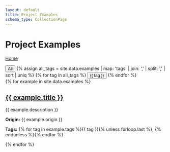 ```yaml
---
layout: default
title: Project Examples
schema_type: CollectionPage
---
```


# Project Examples

[Home](/)

<div class="filter">
  <button data-tag="all">All</button>
  {% assign all_tags = site.data.examples | map: 'tags' | join: ',' | split: ',' | sort | uniq %}
  {% for tag in all_tags %}
  <button data-tag="{{ tag }}">{{ tag }}</button>
  {% endfor %}
</div>

<div id="example-container">
  {% for example in site.data.examples %}
  <div class="example-card" data-tags="{{ example.tags | join: ',' }}">
    <h2><a href="{{ example.path }}">{{ example.title }}</a></h2>
    <p>{{ example.description }}</p>
    <p><strong>Origin:</strong> {{ example.origin }}</p>
    <p><strong>Tags:</strong> {% for tag in example.tags %}<span class="tag">{{ tag }}</span>{% unless forloop.last %}, {% endunless %}{% endfor %}</p>
  </div>
  {% endfor %}
</div>

<script>
function filterExamples(tag) {
  const cards = document.querySelectorAll('.example-card');
  cards.forEach(card => {
    const tags = card.dataset.tags.split(',').map(t => t.trim());
    if (tag === 'all' || tags.includes(tag)) {
      card.style.display = 'inline-block';
    } else {
      card.style.display = 'none';
    }
  });
}

document.addEventListener('DOMContentLoaded', () => {
  document.querySelectorAll('.filter button').forEach(btn => {
    btn.addEventListener('click', () => filterExamples(btn.dataset.tag));
  });
});
</script>

